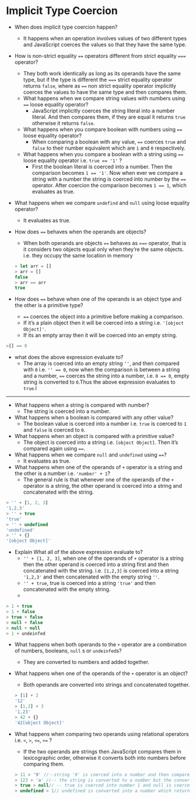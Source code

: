 # Implicit Type Coercion

- When does implicit type coercion happen?
    - It happens when an operation involves values of two different types and JavaScript coerces the values so that they have the same type.
- How is non-strict equality `==` operators different from strict equality `===` operator?
    - They both work identically as long as its operands have the same type, but if the type is different the `===` strict equality operator returns `false`, where as `==` non strict equality operator implicitly coerces the values to have the same type and then compares them.
    - What happens when we compare string values with numbers using `==` loose equality operator?
        - JavaScript implicitly coerces the string literal into a number literal. And then compares them, if they are equal it returns `true` otherwise it returns `false`.
    - What happens when you compare boolean with numbers using  `==` loose equality operator?
        - When comparing a boolean with any value, `==` coerces `true` and `false` to their number equivalent which are `1` and `0` respectively.
    - What happens when you compare a boolean with a string using  `==` loose equality operator i.e. `true == '1'` ?
        - First the boolean literal is coerced into a number. Then the comparison becomes `1 == '1'`. Now when ever we compare a string with a number the string is coerced into number by the `==` operator. After coercion the comparison becomes `1 == 1`, which evaluates as true.
- What happens when we compare `undefind` and `null` using loose equality operator?
    - It evaluates as true.
- How does `==` behaves when the operands are objects?
    - When both operands are objects `==` behaves as `===` operator, that is it considers two objects equal only when they’re the same objects. i.e. they occupy the same location in memory
    
    ```jsx
    > let arr = []
    > arr = []
    false
    > arr == arr
    true
    ```
    
- How does `==` behave when one of the operands is an object type and the other is a primitive type?
    - `==` coerces the object into a primitive before making a comparison.
    - If it’s a plain object then it will be coerced into a string i.e. `'[object Object]'`.
    - If its an empty array then it will be coerced into an empty string.

```jsx
>[] == 0
```

- what does the above expression evaluate to?
    - The array is coerced into an empty string `''`, and then compared with `0` i.e. `'' == 0`, now when the comparison is between a string and a number, `==` coerces the string into a number, i.e. `0 == 0`, empty string is converted to `0`.Thus the above expression evaluates to `true`.l

---

- What happens when a string is compared with number?
    - The string is coerced into a number.
- What happens when a boolean is compared with any other value?
    - The boolean value is coerced into a number i.e. `true` is coerced to `1` and `false` is coerced to `0`.
- What happens when an object is compared with a primitive value?
    - The object is coerced into a string i.e. `[object Object]`. Then it’s compared again using `==`.
- What happens when we compare `null` and `undefined` using `==`?
    - It evaluates as true.
- What happens when one of the operands of `+` operator is a string and the other is a number i.e. `'number' + 1`?
    - The general rule is that whenever one of the operands of the `+` operator is a string, the other operand is coerced into a string and concatenated with the string.

```jsx
> '' + [1, 2, 3]
'1,2,3'
> '' + true
'true'
> '' + undefined
'undefined'
> '' + {}
'[object Object]'
```

- Explain What all of the above expression evaluate to?
    - `'' + [1, 2, 3]`, when one of the operands of `+` operator is a string then the other operand is coerced into a string first and then concatenated with the string. i.e. `[1,2,3]` is coerced into a string `'1,2,3'` and then concatenated with the empty string `''`.
    - `'' + true`, true is coerced into a string `'true'` and then concatenated with the empty string.
    - 
    

```jsx
> 1 + true
> 1 + false
> true + false
> null + false
> null + null
> 1 + undeinfed

```

- What happens when both operands to the `+` operator are a combination of numbers, booleans, `null` s or `undeinfed`s?
    - They are converted to numbers and added together.
- What happens when one of the operands of the `+` operator is an object?
    - Both operands are converted into strings and concatenated together.
    
    ```jsx
    > [1] + 2
    '12'
    > [1,2] + 3
    '1,23'
    > 42 + {}
    '42[object Object]'
    ```
    

- What happens when comparing two operands using relational operators i.e. `<`, `>`, `<=`, `>=` ?
    - If the two operands are strings then JavaScript compares them in lexicographic order, otherwise it converts both into numbers before comparing them.
    
    ```jsx
    > 11 > '9' //--string '9' is coerced into a number and then compared with 11
    > 123 > 'a' //-- the string is converted to a number but the conversion returns NaN because the string contains a non-numerical character
    > true > null// -- true is coerced into number 1 and null is coerced into number 0
    > undefined > 1// undefined is converted into a number which returns NaN
    ```